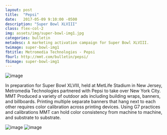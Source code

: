 ```yaml
---
layout: post
title:  "Pepsi"
date:   2017-05-09 9:10:00 -0500
description: "Super Bowl XLVIII"
class: flex-col-2
img: assets/img/super-bowl-img1.jpg
categories: bulletin
metadesc: A marketing activation campaign for Super Bowl XLVIII.
twimage: super-bowl-img1
fbtitle: Metromedia Technologies - Pepsi
fburl: http://mmt.com/bulletin/pepsi/
fbimage: super-bowl-img1
---
```

![image](../../assets/img/pepsi-hero.jpg "Pepsi hero")

<span>I</span>n preparation for Super Bowl XLVIII, held at MetLife Stadium in New Jersey, Metromedia Technologies partnered with Pepsi to take over New York City. MMT Produced a variety of outdoor ads including building wraps, banners, and billboards. Printing multiple separate banners that hang next to each other requires color calibration across printing devices. Using G7 practices and calibrations MMT can hold color consistency from machine to machine, and substrate to substrate.

![image](../../assets/img/super-bowl-img4.jpg "Pepsi Bulletin")
![image](../../assets/img/pepsi-img1.jpg "Pepsi Bulletin")
